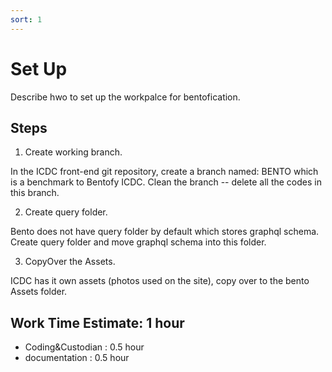 ```yaml
---
sort: 1
---
```


# Set Up 

Describe hwo to set up the workpalce for bentofication. 


## Steps

1. Create working branch. 


In the ICDC front-end git repository, create a branch named: BENTO  which is a benchmark to Bentofy ICDC.  Clean the branch -- delete all the codes in this branch. 

2. Create query folder. 

Bento does not have query folder by default which stores graphql schema.
Create query folder and move graphql schema into this folder. 


3. CopyOver the Assets. 

ICDC has it own assets (photos used on the site), copy over to the bento Assets folder.  




## Work Time Estimate:  1 hour

- Coding&Custodian : 0.5 hour
- documentation : 0.5 hour

